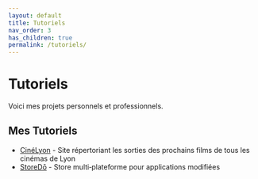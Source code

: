 ```yaml
---
layout: default
title: Tutoriels
nav_order: 3
has_children: true
permalink: /tutoriels/
---
```


# Tutoriels

Voici mes projets personnels et professionnels.

## Mes Tutoriels

- [CinéLyon](CinéLyon) - Site répertoriant les sorties des prochains films de tous les cinémas de Lyon
- [StoreDō](StoreDō) - Store multi‑plateforme pour applications modifiées